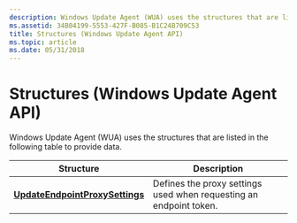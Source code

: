 ```yaml
---
description: Windows Update Agent (WUA) uses the structures that are listed in the following table to provide data.
ms.assetid: 34B04199-5553-427F-B085-B1C24B709C53
title: Structures (Windows Update Agent API)
ms.topic: article
ms.date: 05/31/2018
---
```


# Structures (Windows Update Agent API)

Windows Update Agent (WUA) uses the structures that are listed in the following table to provide data.



| Structure                                                          | Description                                                        |
|--------------------------------------------------------------------|--------------------------------------------------------------------|
| [**UpdateEndpointProxySettings**](updateendpointproxysettings.md) | Defines the proxy settings used when requesting an endpoint token. |



 

 

 



